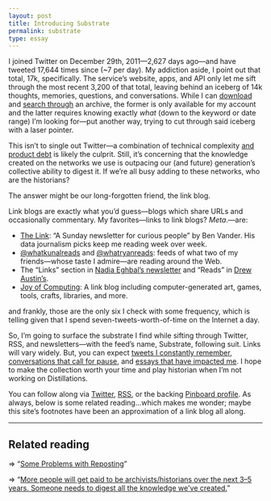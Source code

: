 ```yaml
---
layout: post
title: Introducing Substrate
permalink: substrate
type: essay
---
```


I joined Twitter on December 29th, 2011—2,627 days ago—and have tweeted 17,644 times since (~7 per day). My addiction aside, I point out that total, 17k, specifically. The service’s website, apps, and API only let me sift through the most recent 3,200 of that total, leaving behind an iceberg of 14k thoughts, memories, questions, and conversations. While I can [download](https://help.twitter.com/en/managing-your-account/how-to-download-your-twitter-archive) and [search through](https://twitter.com/search-advanced) an archive, the former is only available for my account and the latter requires knowing exactly _what_ (down to the keyword or date range) I’m looking for—put another way, trying to cut through said iceberg with a laser pointer.

This isn’t to single out Twitter—a combination of technical complexity [and product debt](https://twitter.com/Shwinnabego/status/1033079723893706753) is likely the culprit. Still, it’s concerning that the knowledge created on the networks we use is outpacing our (and future) generation’s collective ability to digest it. If we’re all busy adding to these networks, who are the historians?

The answer might be our long-forgotten friend, the link blog.

Link blogs are exactly what you’d guess—blogs which share URLs and occasionally commentary. My favorites—links to link blogs? *Meta*.—are:

- [The Link](https://us11.campaign-archive.com/home/?u=1d1358224a50ff90314612a19&id=3a5aa8c5f5): “A Sunday newsletter for curious people” by Ben Vander. His data journalism picks keep me reading week over week.
- [@whatkunalreads](https://twitter.com/whatkunalreads) and [@whatryanreads](https://twitter.com/whatryanreads): feeds of what two of my friends—whose taste I admire—are reading around the Web.
- The “Links” section in [Nadia Eghbal’s newsletter](https://tinyletter.com/nayafia/archive) and “Reads” in [Drew Austin’s](https://us14.campaign-archive.com/home/?u=91deb2ba0855dfc2f57dcb840&id=ec78c575fd).
- [Joy of Computing](https://joy.recurse.com): A link blog including computer-generated art, games, tools, crafts, libraries, and more.

and frankly, those are the only six I check with some frequency, which is telling given that I spend seven-tweets-worth-of-time on the Internet a day.

So, I’m going to surface the substrate I find while sifting through Twitter, RSS, and newsletters—with the feed’s name, Substrate, following suit. Links will vary widely. But, you can expect [tweets I constantly remember](https://twitter.com/gerstenzang/status/597989205109649408), [conversations that call for pause](https://twitter.com/automaticyes/status/1044635113437442048), and [essays that have impacted me](https://www.buzzfeednews.com/article/fancyfeast/sex-toys-education-consent-positivity-gender). I hope to make the collection worth your time and play historian when I’m not working on Distillations.

You can follow along via [Twitter](https://twitter.com/_substrate), [RSS](http://feeds.pinboard.in/rss/u:jasdev/), or the backing [Pinboard profile](https://pinboard.in/u:jasdev/). As always, below is some related reading…which makes me wonder; maybe this site’s footnotes have been an approximation of a link blog all along.

---

## Related reading

⇒ “[Some Problems with Reposting](https://domhofmann.com/reposting.html)”

⇒ “[More people will get paid to be archivists/historians over the next 3–5 years. Someone needs to digest all the knowledge we've created.](https://twitter.com/nayafia/status/1040277890674249728)”
